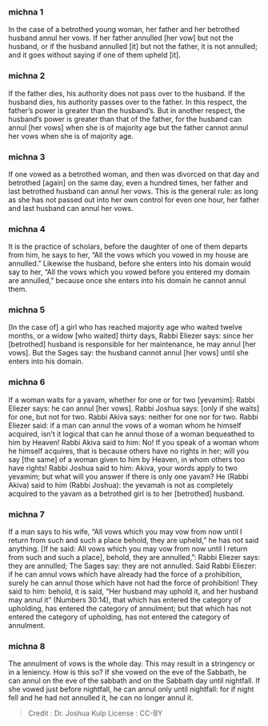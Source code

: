 
### michna 1
In the case of a betrothed young woman, her father and her betrothed husband annul her vows. If her father annulled [her vow] but not the husband, or if the husband annulled [it] but not the father, it is not annulled; and it goes without saying if one of them upheld [it].

### michna 2
If the father dies, his authority does not pass over to the husband. If the husband dies, his authority passes over to the father. In this respect, the father’s power is greater than the husband’s. But in another respect, the husband’s power is greater than that of the father, for the husband can annul [her vows] when she is of majority age but the father cannot annul her vows when she is of majority age.

### michna 3
If one vowed as a betrothed woman, and then was divorced on that day and betrothed [again] on the same day, even a hundred times, her father and last betrothed husband can annul her vows. This is the general rule: as long as she has not passed out into her own control for even one hour, her father and last husband can annul her vows.

### michna 4
It is the practice of scholars, before the daughter of one of them departs from him, he says to her, “All the vows which you vowed in my house are annulled.” Likewise the husband, before she enters into his domain would say to her, “All the vows which you vowed before you entered my domain are annulled,” because once she enters into his domain he cannot annul them.

### michna 5
[In the case of] a girl who has reached majority age who waited twelve months, or a widow [who waited] thirty days, Rabbi Eliezer says: since her [betrothed] husband is responsible for her maintenance, he may annul [her vows]. But the Sages say: the husband cannot annul [her vows] until she enters into his domain.

### michna 6
If a woman waits for a yavam, whether for one or for two [yevamim]: Rabbi Eliezer says: he can annul [her vows]. Rabbi Joshua says: [only if she waits] for one, but not for two. Rabbi Akiva says: neither for one nor for two. Rabbi Eliezer said: if a man can annul the vows of a woman whom he himself acquired, isn’t it logical that can he annul those of a woman bequeathed to him by Heaven! Rabbi Akiva said to him: No! If you speak of a woman whom he himself acquires, that is because others have no rights in her; will you say [the same] of a woman given to him by Heaven, in whom others too have rights! Rabbi Joshua said to him: Akiva, your words apply to two yevamim; but what will you answer if there is only one yavam? He (Rabbi Akiva) said to him (Rabbi Joshua): the yevamah is not as completely acquired to the yavam as a betrothed girl is to her [betrothed] husband.

### michna 7
If a man says to his wife, “All vows which you may vow from now until I return from such and such a place behold, they are upheld,” he has not said anything. [If he said: All vows which you may vow from now until I return from such and such a place], behold, they are annulled,”: Rabbi Eliezer says: they are annulled; The Sages say:  they are not annulled. Said Rabbi Eliezer: if he can annul vows which have already had the force of a prohibition, surely he can annul those which have not had the force of prohibition! They said to him: behold, it is said, “Her husband may uphold it, and her husband may annul it” (Numbers 30:14), that which has entered the category of upholding, has entered the category of annulment; but that which has not entered the category of upholding, has not entered the category of annulment.

### michna 8
The annulment of vows is the whole day. This may result in a stringency or in a leniency. How is this so? If she vowed on the eve of the Sabbath, he can annul on the eve of the sabbath and on the Sabbath day until nightfall. If she vowed just before nightfall, he can annul only until nightfall: for if night fell and he had not annulled it, he can no longer annul it.

>Credit : Dr. Joshua Kulp
>License : CC-BY